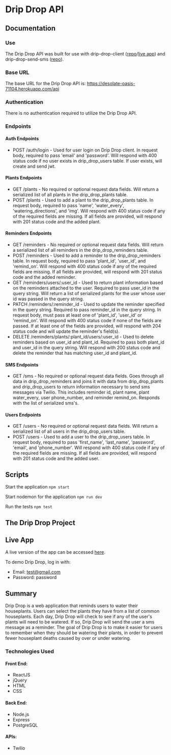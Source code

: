 # Drip Drop API

## Documentation

### Use

The Drip Drop API was built for use with drip-drop-client ([repo](https://github.com/WadeMegan/drip-drop)/[live app](https://build-zeta.now.sh/)) and drip-drop-send-sms ([repo](https://github.com/WadeMegan/drip-drop-send-sms)). 

### Base URL

The base URL for the Drip Drop API is: 
https://desolate-oasis-71104.herokuapp.com/api

### Authentication 

There is no authentication required to utilize the Drip Drop API. 

### Endpoints

#### Auth Endpoints 

* POST /auth/login - Used for user login on Drip Drop client. In request body, required to pass 'email' and 'password'. Will respond with 400 status code if no user exists in drip_drop_users table. If user exists, will create and send jwt.

#### Plants Endpoints

* GET /plants - No required or optional request data fields. Will return a serialized list of all plants in the drip_drop_plants table.
* POST /plants - Used to add a plant to the drip_drop_plants table. In request body, required to pass 'name', 'water_every', 'watering_directions', and 'img'. Will respond with 400 status code if any of the required fields are missing. If all fields are provided, will respond with 201 status code and the added plant.

#### Reminders Endpoints

* GET /reminders - No required or optional request data fields. Will return a serialized list of all reminders in the drip_drop_reminders table. 
* POST /reminders - Used to add a reminder to the drip_drop_reminders table. In request body, required to pass 'plant_id', 'user_id', and 'remind_on'. Will respond with 400 status code if any of the required fields are missing. If all fields are provided, will respond with 201 status code and the added reminder.
* GET /reminders/users/:user_id - Used to return plant information based on the reminders attached to the user. Required to pass user_id in the query string. Will return a list of serialized plants for the user whose user id was passed in the query string. 
* PATCH /reminders/:reminder_id - Used to update the reminder specified in the query string. Required to pass reminder_id in the query string. In request body, must pass at least one of 'plant_id', 'user_id' or 'remind_on'. Will respond with 400 status code if none of the fields are passed. If at least one of the fields are provided, will respond with 204 status code and will update the reminder's field(s).
* DELETE /reminders/plants/:plant_id/users/:user_id - Used to delete reminders based on user_id and plant_id. Required to pass both plant_id and user_id in the query string. Will respond with 200 status code and delete the reminder that has matching user_id and plant_id.

#### SMS Endpoints

* GET /sms - No required or optional request data fields. Goes through all data in drip_drop_reminders and joins it with data from drip_drop_plants and drip_drop_users to return information necessary to send sms messages via Twilio. This includes reminder id, plant name, plant water_every, user phone_number, and reminder remind_on. Responds with the list of serialized sms's.

#### Users Endpoints

* GET /users - No required or optional request data fields. Will return a serialized list of all users in the drip_drop_users table.
* POST /users - Used to add a user to the drip_drop_users table. In request body, required to pass 'first_name', 'last_name', 'password', 'email', and 'phone_number'. Will respond with 400 status code if any of the required fields are missing. If all fields are provided, will respond with 201 status code and the added user.

## Scripts

Start the application `npm start`

Start nodemon for the application `npm run dev`

Run the tests `npm test`

## The Drip Drop Project

## Live App

A live version of the app can be accessed [here]().

To demo Drip Drop, log in with:
* Email: test@gmail.com
* Password: password

## Summary

Drip Drop is a web application that reminds users to water their houseplants. Users can select the plants they have from a list of common houseplants. Each day, Drip Drop will check to see if any of the user's plants will need to be watered. If so, Drip Drop will send the user a sms message as a reminder. The goal of Drip Drop is to make it easier for users to remember when they should be watering their plants, in order to prevent fewer houseplant deaths caused by over or under watering.

### Technologies Used

#### Front End: 
* ReactJS
* jQuery
* HTML
* CSS

#### Back End: 
* Node.js
* Express
* PostgreSQL

#### APIs:
* Twilio
